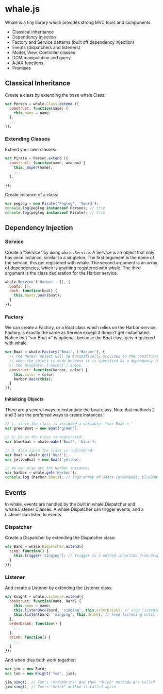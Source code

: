 # whale.js
Whale is a tiny library which provides strong MVC tools and components.

* Classical inheritance
* Dependency injection
* Factory and Service patterns (built off dependency injection)
* Events (dispatchers and listeners)
* Model, View, Controller classes
* DOM manipulation and query
* AJAX functions
* Promises

## Classical Inheritance
Create a class by extending the base whale.Class:
```javascript
var Person = whale.Class.extend ({
  construct: function(name) {
    this.name = name;
  },
  ...
});
```

### Extending Classes
Extend your own classes:
```javascript
var Pirate = Person.extend ({
  construct: function(name, weapon) {
    this._super(name);
    ...
  },
  ...
});
```

Create instance of a class:
```javascript
var pegleg = new Pirate('Pegleg', 'Sword');
console.log(pegleg instanceof Person); // true
console.log(pegleg instanceof Pirate); // true
```

## Dependency Injection

### Service
Create a "Service" by using ```whale.Service```. A Service is an object that only has once instance, similar to a singleton. The first argument is the name of the service, this get registered with whale. The second argument is an array of dependencies, which is anything registered with whale. The third argument is the class declaration for the Harbor service.
```javascript
whale.Service ('Harbor', [], {
  boats: [],
  dock: function(boat) {
    this.boats.push(boat);
  }
});
```

### Factory
We can create a Factory, or a Boat class which relies on the Harbor service. Factory is exactly the same as Service except it doesn't get instantiated. Notice that "var Boat =" is optional, because the Boat class gets registered with whale.
```javascript
var Boat = whale.Factory('Boat', ['Harbor'], {
  // the harbor object will be automatically provided to the constructor
  // when the object is made because it is specified as a dependency in 
  // the brackets: ['Harbor'] above.
  construct: function(harbor, color) {
    this.color = color;
    harbor.dock(this);
  }
});
```

#### Initializing Objects
There are a several ways to instantiate the boat class. Note that methods 2 and 3 are the preferred ways to create instances.
```javascript
// 1. since the class is assigned a variable: "var Boat = "
var greenBoat = new Boat('green');

// 2. Since the class is registered:
var blueBoat = whale.make('Boat', 'blue');

// 3. Also since the class is registered:
var Boat = whale.get('Boat');
var yellowBoat = new Boat('yellow);

// We can also get the Harbor instance:
var harbor = whale.get('Harbor');
console.log (harbor.boats); // logs array of Boats [greenBoat, blueBoat, yellowBoat]
```


## Events
In whale, events are handled by the built in whale.Dispatcher and whale.Listener Classes. A whale.Dispatcher can trigger events, and a Listener can listen to events.


### Dispatcher
Create a Dispatcher by extending the Dispatcher class:
```javascript
var Bard = whale.Dispatcher.extend({
  sing: function() {
    this.trigger('singing'); // trigger is a method inherited from Dispatcher
  }
});
```

### Listener
And create a Listener by extending the Listener class:
```javascript
var Knight = whale.Listener.extend({
  construct: function(name, bard) {
    this.name = name;
    this.listenOnce(bard, 'singing', this.orderDrink); // stop listening after one call
    this.listen(bard, 'singing', this.drink); // keep listening until stopListening() is called
  },
  orderDrink: function() {
    ...
  },
  drink: function() {
    ...
  }
});
```

And when they both work together:
```javascript
var jim = new Bard;
var tom = new Knight('Tom', jim);

jim.sing(); // Tom's "orderDrink" and then "drink" methods are called
jim.sing(); // Tom's "drink" method is called again
```


